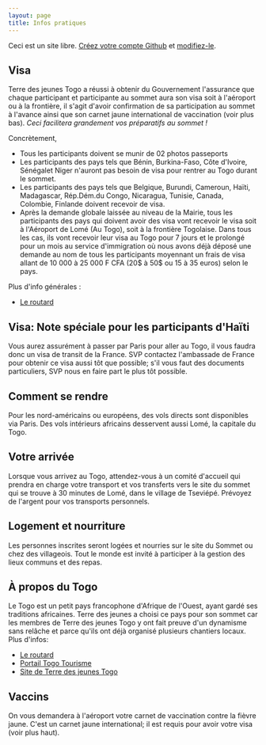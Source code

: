 ```yaml
---
layout: page
title: Infos pratiques
---
```


Ceci est un site libre. [Créez votre compte Github](https://github.com/join?return_to=https%3A%2F%2Fgithub.com%2Falberto56%2Fminisite-sommet-tdj%2Fedit%2Fgh-pages%2Fpratique.md) et [modifiez-le](https://github.com/alberto56/minisite-sommet-tdj/edit/gh-pages/pratique.md).

Visa
----

Terre des jeunes Togo a réussi à obtenir du Gouvernement l'assurance que chaque participant et participante au sommet aura son visa soit à l'aéroport ou à la frontière, il s'agit d'avoir confirmation de sa participation au sommet à l'avance ainsi que son carnet jaune international de vaccination (voir plus bas). *Ceci facilitera grandement vos préparatifs au sommet !*

Concrètement,

 * Tous les participants doivent se munir de 02 photos passeports 
 * Les participants des pays tels que Bénin, Burkina-Faso, Côte d'Ivoire, Sénégalet Niger n'auront pas besoin de visa pour rentrer au Togo durant le sommet.
 * Les participants des pays tels que Belgique, Burundi, Cameroun, Haïti, Madagascar, Rép.Dém.du Congo, Nicaragua, Tunisie,  Canada, Colombie, Finlande doivent recevoir de visa.
 * Après la demande globale laissée au niveau de la Mairie, tous les participants des pays qui doivent avoir des visa vont recevoir le visa soit à l'Aéroport de Lomé (Au Togo), soit à la frontière Togolaise. Dans tous les cas, ils vont recevoir leur visa au Togo pour 7 jours et le prolongé pour un mois au service d'immigration où nous avons déjà déposé une demande au nom de tous les participants moyennant un frais de visa allant de 10 000 à 25 000 F CFA (20$ à 50$ ou 15 à 35 euros) selon le pays. 

Plus d'info générales :

 * [Le routard](http://www.routard.com/guide/togo/1574/avant_le_depart.htm)

Visa: Note spéciale pour les participants d'Haïti
----

Vous aurez assurément à passer par Paris pour aller au Togo, il vous faudra donc un visa de transit de la France. SVP contactez l'ambassade de France pour obtenir ce visa aussi tôt que possible; s'il vous faut des documents particuliers, SVP nous en faire part le plus tôt possible.

Comment se rendre
----

Pour les nord-américains ou européens, des vols directs sont disponibles via Paris. Des vols intérieurs africains desservent aussi Lomé, la capitale du Togo.

Votre arrivée
----

Lorsque vous arrivez au Togo, attendez-vous à un comité d'accueil qui prendra en charge votre transport et vos transferts vers le site du sommet qui se trouve à 30 minutes de Lomé, dans le village de Tseviépé. Prévoyez de l'argent pour vos transports personnels.

Logement et nourriture
----
Les personnes inscrites seront logées et nourries sur le site du Sommet ou chez des villageois. Tout le monde est invité à participer à la gestion des lieux communs et des repas.

À propos du Togo
----

Le Togo est un petit pays francophone d'Afrique de l'Ouest, ayant gardé ses traditions africaines. Terre des jeunes a choisi ce pays pour son sommet car les membres de Terre des jeunes Togo y ont fait preuve d'un dynamisme sans relâche et parce qu'ils ont déjà organisé plusieurs chantiers locaux. Plus d'infos:

 * [Le routard](http://www.routard.com/guide/code_dest/togo.htm)
 * [Portail Togo Tourisme](http://www.togo-tourisme.com)
 * [Site de Terre des jeunes Togo](http://terredesjeunes.org/togo)

Vaccins
----

On vous demandera à l'aéroport votre carnet de vaccination contre la fièvre jaune. C'est un carnet jaune international; il est requis pour avoir votre visa (voir plus haut).
